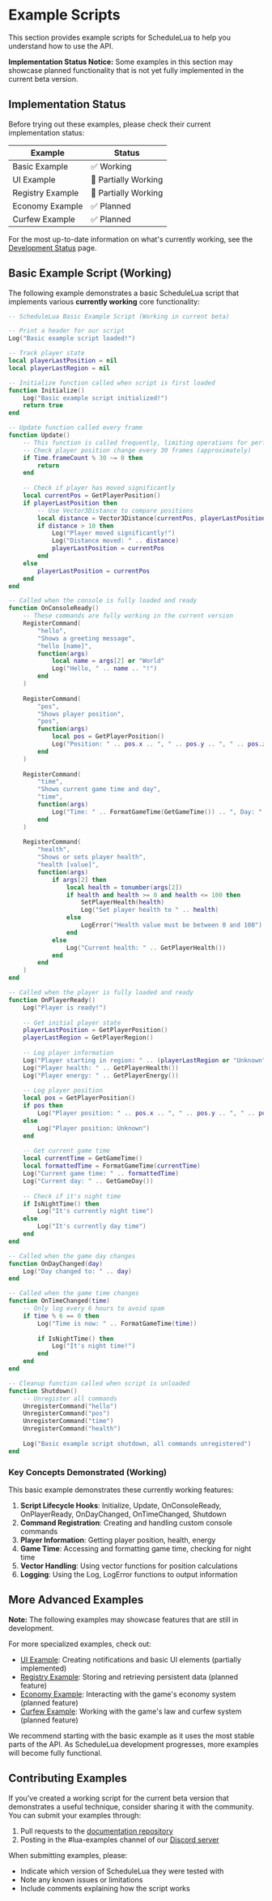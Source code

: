# Example Scripts

This section provides example scripts for ScheduleLua to help you understand how to use the API. 

<div class="custom-block warning">
  <p><strong>Implementation Status Notice:</strong> Some examples in this section may showcase planned functionality that is not yet fully implemented in the current beta version.</p>
</div>

## Implementation Status

Before trying out these examples, please check their current implementation status:

| Example | Status |
|---------|--------|
| Basic Example | ✅ Working |
| UI Example | 🔄 Partially Working |
| Registry Example | 🔄 Partially Working |
| Economy Example | ✅ Planned |
| Curfew Example | ✅ Planned |

For the most up-to-date information on what's currently working, see the [Development Status](/guide/development-status) page.

## Basic Example Script (Working)

The following example demonstrates a basic ScheduleLua script that implements various **currently working** core functionality:

```lua
-- ScheduleLua Basic Example Script (Working in current beta)

-- Print a header for our script
Log("Basic example script loaded!")

-- Track player state
local playerLastPosition = nil
local playerLastRegion = nil

-- Initialize function called when script is first loaded
function Initialize()
    Log("Basic example script initialized!")
    return true
end

-- Update function called every frame
function Update()
    -- This function is called frequently, limiting operations for performance
    -- Check player position change every 30 frames (approximately)
    if Time.frameCount % 30 ~= 0 then
        return
    end
    
    -- Check if player has moved significantly
    local currentPos = GetPlayerPosition()
    if playerLastPosition then
        -- Use Vector3Distance to compare positions
        local distance = Vector3Distance(currentPos, playerLastPosition)
        if distance > 10 then
            Log("Player moved significantly!")
            Log("Distance moved: " .. distance)
            playerLastPosition = currentPos
        end
    else
        playerLastPosition = currentPos
    end
end

-- Called when the console is fully loaded and ready
function OnConsoleReady()
    -- These commands are fully working in the current version
    RegisterCommand(
        "hello",
        "Shows a greeting message",
        "hello [name]",
        function(args)
            local name = args[2] or "World"
            Log("Hello, " .. name .. "!")
        end
    )
    
    RegisterCommand(
        "pos",
        "Shows player position",
        "pos",
        function(args)
            local pos = GetPlayerPosition()
            Log("Position: " .. pos.x .. ", " .. pos.y .. ", " .. pos.z)
        end
    )
    
    RegisterCommand(
        "time",
        "Shows current game time and day",
        "time",
        function(args)
            Log("Time: " .. FormatGameTime(GetGameTime()) .. ", Day: " .. GetGameDay())
        end
    )
    
    RegisterCommand(
        "health",
        "Shows or sets player health",
        "health [value]",
        function(args)
            if args[2] then
                local health = tonumber(args[2])
                if health and health >= 0 and health <= 100 then
                    SetPlayerHealth(health)
                    Log("Set player health to " .. health)
                else
                    LogError("Health value must be between 0 and 100")
                end
            else
                Log("Current health: " .. GetPlayerHealth())
            end
        end
    )
end

-- Called when the player is fully loaded and ready
function OnPlayerReady()
    Log("Player is ready!")
    
    -- Get initial player state
    playerLastPosition = GetPlayerPosition()
    playerLastRegion = GetPlayerRegion()
    
    -- Log player information
    Log("Player starting in region: " .. (playerLastRegion or "Unknown"))
    Log("Player health: " .. GetPlayerHealth())
    Log("Player energy: " .. GetPlayerEnergy())
    
    -- Log player position
    local pos = GetPlayerPosition()
    if pos then
        Log("Player position: " .. pos.x .. ", " .. pos.y .. ", " .. pos.z)
    else
        Log("Player position: Unknown")
    end
    
    -- Get current game time
    local currentTime = GetGameTime()
    local formattedTime = FormatGameTime(currentTime)
    Log("Current game time: " .. formattedTime)
    Log("Current day: " .. GetGameDay())
    
    -- Check if it's night time
    if IsNightTime() then
        Log("It's currently night time")
    else
        Log("It's currently day time")
    end
end

-- Called when the game day changes
function OnDayChanged(day)
    Log("Day changed to: " .. day)
end

-- Called when the game time changes
function OnTimeChanged(time)
    -- Only log every 6 hours to avoid spam
    if time % 6 == 0 then
        Log("Time is now: " .. FormatGameTime(time))
        
        if IsNightTime() then
            Log("It's night time!")
        end
    end
end

-- Cleanup function called when script is unloaded
function Shutdown()
    -- Unregister all commands
    UnregisterCommand("hello")
    UnregisterCommand("pos")
    UnregisterCommand("time")
    UnregisterCommand("health")
    
    Log("Basic example script shutdown, all commands unregistered")
end
```

### Key Concepts Demonstrated (Working)

This basic example demonstrates these currently working features:

1. **Script Lifecycle Hooks**: Initialize, Update, OnConsoleReady, OnPlayerReady, OnDayChanged, OnTimeChanged, Shutdown
2. **Command Registration**: Creating and handling custom console commands
3. **Player Information**: Getting player position, health, energy
4. **Game Time**: Accessing and formatting game time, checking for night time
5. **Vector Handling**: Using vector functions for position calculations 
6. **Logging**: Using the Log, LogError functions to output information

## More Advanced Examples

<div class="custom-block warning">
  <p><strong>Note:</strong> The following examples may showcase features that are still in development.</p>
</div>

For more specialized examples, check out:

- [UI Example](./ui.md): Creating notifications and basic UI elements (partially implemented)
- [Registry Example](./registry.md): Storing and retrieving persistent data (planned feature)
- [Economy Example](./economy.md): Interacting with the game's economy system (planned feature)
- [Curfew Example](./curfew.md): Working with the game's law and curfew system (planned feature)

We recommend starting with the basic example as it uses the most stable parts of the API. As ScheduleLua development progresses, more examples will become fully functional.

## Contributing Examples

If you've created a working script for the current beta version that demonstrates a useful technique, consider sharing it with the community. You can submit your examples through:

1. Pull requests to the [documentation repository](https://github.com/ScheduleLua/ScheduleLua-Docs)
2. Posting in the #lua-examples channel of our [Discord server](https://discord.gg/Ab8snpEFDn)

When submitting examples, please:
- Indicate which version of ScheduleLua they were tested with
- Note any known issues or limitations
- Include comments explaining how the script works 